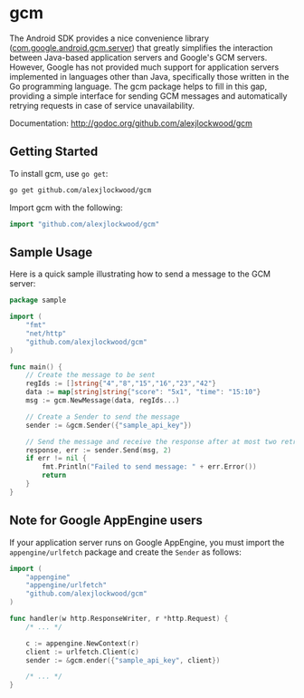gcm
===

The Android SDK provides a nice convenience library ([com.google.android.gcm.server](http://developer.android.com/reference/com/google/android/gcm/server/package-summary.html)) that greatly simplifies the interaction between Java-based application servers and Google's GCM servers. However, Google has not provided much support for application servers implemented in languages other than Java, specifically those written in the Go programming language. The gcm package helps to fill in this gap, providing a simple interface for sending GCM messages and automatically retrying requests in case of service unavailability.

Documentation: http://godoc.org/github.com/alexjlockwood/gcm

Getting Started
---------------

To install gcm, use `go get`:

```bash
go get github.com/alexjlockwood/gcm
```

Import gcm with the following:

```go
import "github.com/alexjlockwood/gcm"
```

Sample Usage
------------

Here is a quick sample illustrating how to send a message to the GCM server:

```go
package sample

import (
    "fmt"
    "net/http"
    "github.com/alexjlockwood/gcm"
)

func main() {
    // Create the message to be sent
    regIds := []string{"4","8","15","16","23","42"}
    data := map[string]string{"score": "5x1", "time": "15:10"}
    msg := gcm.NewMessage(data, regIds...)

    // Create a Sender to send the message
    sender := &gcm.Sender({"sample_api_key"})

    // Send the message and receive the response after at most two retries.
    response, err := sender.Send(msg, 2)
    if err != nil {
        fmt.Println("Failed to send message: " + err.Error())
        return
    }
}
```

Note for Google AppEngine users
-------------------------------

If your application server runs on Google AppEngine, you must import the `appengine/urlfetch` package and create the `Sender` as follows:

```go
import (
    "appengine"
    "appengine/urlfetch"
    "github.com/alexjlockwood/gcm"
)

func handler(w http.ResponseWriter, r *http.Request) {
    /* ... */

    c := appengine.NewContext(r)
    client := urlfetch.Client(c)
    sender := &gcm.ender({"sample_api_key", client})

    /* ... */
}
```
